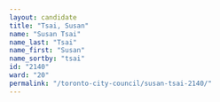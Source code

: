 ```yaml
---
layout: candidate
title: "Tsai, Susan"
name: "Susan Tsai"
name_last: "Tsai"
name_first: "Susan"
name_sortby: "tsai"
id: "2140"
ward: "20"
permalink: "/toronto-city-council/susan-tsai-2140/"
---
```

